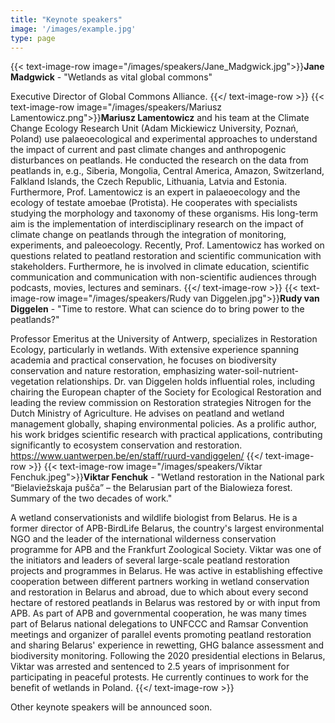 ```yaml
---
title: "Keynote speakers"
image: '/images/example.jpg'
type: page
---
```

{{< text-image-row image="/images/speakers/Jane_Madgwick.jpg">}}**Jane Madgwick** - "Wetlands as vital global commons"

Executive Director of Global Commons Alliance. 
{{</ text-image-row >}}
{{< text-image-row image="/images/speakers/Mariusz Lamentowicz.png">}}**Mariusz Lamentowicz** and his team at the Climate Change Ecology Research Unit (Adam Mickiewicz University, Poznań, Poland) use palaeoecological and experimental approaches to understand the impact of current and past climate changes and anthropogenic disturbances on peatlands. He conducted the research on the data from peatlands in, e.g., Siberia, Mongolia, Central America, Amazon, Switzerland, Falkland Islands, the Czech Republic, Lithuania, Latvia and Estonia. Furthermore, Prof. Lamentowicz is an expert in palaeoecology and the ecology of testate amoebae (Protista). He cooperates with specialists studying the morphology and taxonomy of these organisms. His long-term aim is the implementation of interdisciplinary research on the impact of climate change on peatlands through the integration of monitoring, experiments, and paleoecology. Recently, Prof. Lamentowicz has worked on questions related to peatland restoration and scientific communication with stakeholders. Furthermore, he is involved in climate education, scientific communication and communication with non-scientific audiences through podcasts, movies, lectures and seminars.
{{</ text-image-row >}}
{{< text-image-row image="/images/speakers/Rudy van Diggelen.jpg">}}**Rudy van Diggelen** - "Time to restore. What can science do to bring power to the peatlands?"

Professor Emeritus at the University of Antwerp, specializes in Restoration Ecology, particularly in wetlands. With extensive experience spanning academia and practical conservation, he focuses on biodiversity conservation and nature restoration, emphasizing water-soil-nutrient-vegetation relationships. Dr. van Diggelen holds influential roles, including chairing the European chapter of the Society for Ecological Restoration and leading the review commission on Restoration strategies Nitrogen for the Dutch Ministry of Agriculture. He advises on peatland and wetland management globally, shaping environmental policies. As a prolific author, his work bridges scientific research with practical applications, contributing significantly to ecosystem conservation and restoration.\
https://www.uantwerpen.be/en/staff/ruurd-vandiggelen/
{{</ text-image-row >}}
{{< text-image-row image="/images/speakers/Viktar Fenchuk.jpeg">}}**Viktar Fenchuk** - "Wetland restoration in the National park “Bielaviežskaja pušča” – the Belarusian part of the Bialowieza forest. Summary of the two decades of work."

A wetland conservationists and wildlife biologist from Belarus. He is a former director of APB-BirdLife Belarus, the country's largest environmental NGO and the leader of the international wilderness conservation programme for APB and the Frankfurt Zoological Society. Viktar was one of the initiators and leaders of several large-scale peatland restoration projects and programmes in Belarus. He was active in establishing effective cooperation between different partners working in wetland conservation and restoration in Belarus and abroad, due to which about every second hectare of restored peatlands in Belarus was restored by or with input from APB. As part of APB and governmental cooperation, he was many times part of Belarus national delegations to UNFCCC and Ramsar Convention meetings and organizer of parallel events promoting peatland restoration and sharing Belarus' experience in rewetting, GHG balance assessment and biodiversity monitoring. Following the 2020 presidential elections in Belarus, Viktar was arrested and sentenced to 2.5 years of imprisonment for participating in peaceful protests. He currently continues to work for the benefit of wetlands in Poland.
{{</ text-image-row >}}


Other keynote speakers will be announced soon. 
